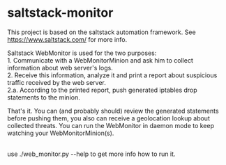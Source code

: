 # saltstack-monitor
This project is based on the saltstack automation framework. See https://www.saltstack.com/ for more info.

Saltstack WebMonitor is used for the two purposes:
<br/>1. Communicate with a WebMonitorMinion and ask him to collect information about web server's logs.
<br/>2. Receive this information, analyze it and print a report about suspicious traffic received by the web server.
<br/>2.a. According to the printed report, push generated iptables drop statements to the minion.

That's it. You can (and probably should) review the generated statements before pushing them, you also can receive a geolocation lookup about collected threats. You can run the WebMonitor in daemon mode to keep watching your WebMonitorMinion(s).

<br/> use ./web_monitor.py --help to get more info how to run it.

